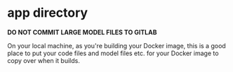 # app directory

**DO NOT COMMIT LARGE MODEL FILES TO GITLAB**

On your local machine, as you're building your Docker image, this is a good place
to put your code files and model files etc. for your Docker image to copy over
when it builds.
